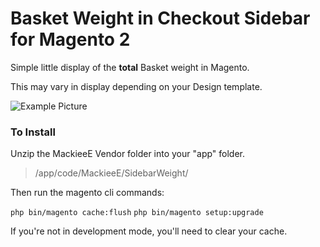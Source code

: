 # Basket Weight in Checkout Sidebar for Magento 2

Simple little display of the **total** Basket weight in Magento.

This may vary in display depending on your Design template. 

![Example Picture](https://user-images.githubusercontent.com/883702/37090508-925ff33a-21fc-11e8-9295-5abfdecea7d4.jpg)

### To Install

Unzip the MackieeE Vendor folder into your "app" folder.

> /app/code/MackieeE/SidebarWeight/

Then run the magento cli commands:

`php bin/magento cache:flush`
`php bin/magento setup:upgrade`

If you're not in development mode, you'll need to clear your cache. 
